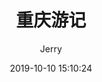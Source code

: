---
layout:     post
title:      "重庆游记"
subtitle:   ""
date:  2019-10-10 15:10:24
header-img: "http://ww1.sinaimg.cn/large/006y7E7Sly1g8l0itg1wlj31gs0o87kw.jpg"
author:     "Jerry"
catalog: true
tags:
    - 旅游
---